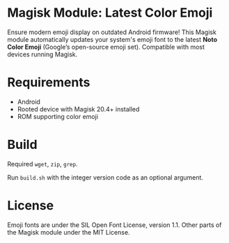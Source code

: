 # Magisk Module: Latest Color Emoji
Ensure modern emoji display on outdated Android firmware! This Magisk module automatically updates your system's emoji font to the latest **Noto Color Emoji** (Google’s open-source emoji set). Compatible with most devices running Magisk.

# Requirements

* Android
* Rooted device with Magisk 20.4+ installed
* ROM supporting color emoji

# Build

Required `wget`, `zip`, `grep`.

Run `build.sh` with the integer version code as an optional argument.

# License
Emoji fonts are under the SIL Open Font License, version 1.1.
Other parts of the Magisk module under the MIT License.
